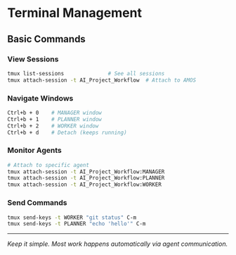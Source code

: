 # Terminal Management

## Basic Commands

### View Sessions
```bash
tmux list-sessions              # See all sessions
tmux attach-session -t AI_Project_Workflow  # Attach to AMOS
```

### Navigate Windows  
```bash
Ctrl+b + 0    # MANAGER window
Ctrl+b + 1    # PLANNER window  
Ctrl+b + 2    # WORKER window
Ctrl+b + d    # Detach (keeps running)
```

### Monitor Agents
```bash
# Attach to specific agent
tmux attach-session -t AI_Project_Workflow:MANAGER
tmux attach-session -t AI_Project_Workflow:PLANNER
tmux attach-session -t AI_Project_Workflow:WORKER
```

### Send Commands
```bash
tmux send-keys -t WORKER "git status" C-m
tmux send-keys -t PLANNER "echo 'hello'" C-m
```

---

*Keep it simple. Most work happens automatically via agent communication.*